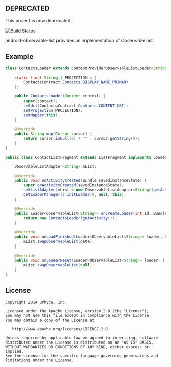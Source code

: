 ## DEPRECATED
This project is now deprecated. 

[![Build Status](https://travis-ci.org/uPhyca/android-observable-list.png?branch=master)](http://travis-ci.org/uPhyca/android-observable-list)


android-observable-list provides an implementation of ObservableList.


Example
----

```Java
class ContactsLoader extends ContentProviderObservableListLoader<String> implements Mapper<String> {

    static final String[] PROJECTION = {
        ContactsContract.Contacts.DISPLAY_NAME_PRIMARY
    };

    public ContactsLoader(Context context) {
        super(context);
        setUri(ContactsContract.Contacts.CONTENT_URI);
        setProjection(PROJECTION);
        setMapper(this);
    }

    @Override
    public String map(Cursor cursor) {
        return cursor.isNull(0) ? "" : cursor.getString(0);
    }
}
```


```Java
public class ContactListFragment extends ListFragment implements LoaderManager.LoaderCallbacks<ObservableList<String>> {

    ObservableListAdapter<String> mList;

    @Override
    public void onActivityCreated(Bundle savedInstanceState) {
        super.onActivityCreated(savedInstanceState);
        setListAdapter(mList = new ObservableListAdapter<String>(getActivity(), android.R.layout.simple_list_item_1));
        getLoaderManager().initLoader(0, null, this);
    }

    @Override
    public Loader<ObservableList<String>> onCreateLoader(int id, Bundle args) {
        return new ContactsLoader(getActivity());
    }

    @Override
    public void onLoadFinished(Loader<ObservableList<String>> loader, ObservableList<String> data) {
        mList.swapObservableList(data);
    }

    @Override
    public void onLoaderReset(Loader<ObservableList<String>> loader) {
        mList.swapObservableList(null);
    }
}
```



License
-------

    Copyright 2014 uPhyca, Inc.

    Licensed under the Apache License, Version 2.0 (the "License");
    you may not use this file except in compliance with the License.
    You may obtain a copy of the License at

       http://www.apache.org/licenses/LICENSE-2.0

    Unless required by applicable law or agreed to in writing, software
    distributed under the License is distributed on an "AS IS" BASIS,
    WITHOUT WARRANTIES OR CONDITIONS OF ANY KIND, either express or implied.
    See the License for the specific language governing permissions and
    limitations under the License.
